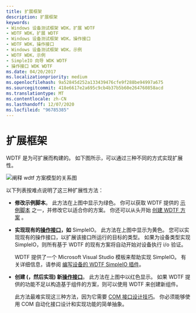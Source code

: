 ```yaml
---
title: 扩展框架
description: 扩展框架
keywords:
- Windows 设备测试框架 WDK，扩展 WDTF
- WDTF WDK，扩展 WDTF
- Windows 设备测试框架 WDK，操作接口
- WDTF WDK，操作接口
- Windows 设备测试框架 WDK，示例
- WDTF WDK，示例
- SimpleIO 向导 WDK WDTF
- 操作接口 WDK WDTF
ms.date: 04/20/2017
ms.localizationpriority: medium
ms.openlocfilehash: 9a52845d252a133439476cfe9f288be94997a675
ms.sourcegitcommit: 418e6617e2a695c9cb4b37b5b60e264760858acd
ms.translationtype: MT
ms.contentlocale: zh-CN
ms.lasthandoff: 12/07/2020
ms.locfileid: "96785385"
---
```

# <a name="extending-the-framework"></a>扩展框架


WDTF 是为可扩展而构建的。 如下图所示，可以通过三种不同的方式实现扩展性。

![阐释 wdtf 方案模型的关系图](images/wdtf-scenariomodel.gif)

以下列表按难点说明了这三种扩展性方法：

-   **修改示例脚本**。 此方法在上图中显示为绿色。 你可以获取 WDTF 提供的 [示例脚本](sample-wdtf-scenarios.md) 之一，并修改它以适合你的方案。 你还可以从头开始 [创建 WDTF 方案](creating-wdtf-scenarios.md) 。

-   **实现现有的**[**操作接口**](/windows-hardware/drivers/ddi/index)**，如** SimpleIO。 此方法在上图中显示为黄色。 您可以实现现有的操作接口，以扩展该接口所运行的目标的类型。 如果为设备类型实现 SimpleIO，则所有基于 WDTF 的现有方案将自动开始对设备执行 i/o 验证。

    WDTF 提供了一个 Microsoft Visual Studio 模板来帮助实现 SimpleIO。 有关详细信息，请参阅 [编写设备的 WDTF SimpleIO 插件](writing-a-wdtf-simpleio-plug-in-for-your-device.md)。

-   **创建 (，然后实现) 新**[**操作接口**](/windows-hardware/drivers/ddi/index)。 此方法在上图中以红色显示。 如果 WDTF 提供的功能不足以构造基于组件的方案，则可以使用 WDTF 来创建新组件。

    此方法最难实现这三种方法，因为它需要 [COM 接口设计技巧](com-interface-design-skills.md)。 你必须能够使用 COM 自动化接口设计和实现功能的简单抽象。

 

